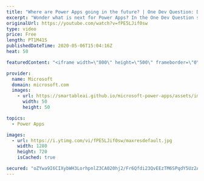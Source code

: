 ```yaml
---
title: "Where are Power Apps going in the future? | One Dev Question: Dona Sarkar"
excerpt: "Wonder what is next for Power Apps? In the One Dev Question series, Principal Cloud Advocate Dona Sarkar shares some exciting news about the future of Power Apps.   For more information, visit: https://powerapps.microsoft.com/blog/?WT.mc_id=onedevquestion-c9-donasa  Try Azure for free: https://aka.ms/TryAzure7"
originalUrl: https://youtube.com/watch?v=fPE5LJif0sw
type: video
price: Free
length: PT1M41S
publishedDateTime: 2020-05-06T15:04:16Z
heat: 50

featuredContent: "<iframe width=\"800\" height=\"500\" frameborder=\"0\" src=\"https://www.youtube.com/embed/fPE5LJif0sw\" allow=\"accelerometer; autoplay; encrypted-media; gyroscope; picture-in-picture\" allowfullscreen></iframe>"

provider:
  name: Microsoft
  domain: microsoft.com
  images:
    - url: https://smartableai.github.io/microsoft-power-apps/assets/images/organizations/microsoft.com-50x50.jpg
      width: 50
      height: 50

topics:
  - Power Apps

images:
  - url: https://i.ytimg.com/vi/fPE5LJif0sw/maxresdefault.jpg
    width: 1280
    height: 720
    isCached: true

secured: "oZYwa9I6CIXybWH3LorhpnlZ3CA020hj2/Fr6Qfdi23QvEEzTM6SPqdY5Uz2Ae0ecOHX5eICg73wV3DirXYhUPV2ylxR5ao/nxoLheClDIs3t6KL2CzLIVlLAiClSK2Nz3d5uUxk8W/Dk2n0T2pwFO5wMyeh/7Nql4KPJMHSND+v9M9oXcJLXmPhHnaJlxiq0svcx45jMhEQAS4dzVwnguVhozHgU1kLuOzPPZjTQQKYnTaS4tIeFg6Xk58TCGxcmQxI/1J7cdkcK/mfTfxsFByig3agrVPN1w6WTcvd10xTjL31gyQlDT9XMqG4IWdeFp2tjT94tomNjpxFi/XVLnmNpXVxkmeXu1JRPNgr9hTpQdTt3Eu5BY6pwDaR0XA2S9Q0LvxBTSWINZC0ltJwGvo8qAgod4hV5LB1XWX3uMU=;9IqRqfVNeGdAs4iF+0n87A=="
---
```


